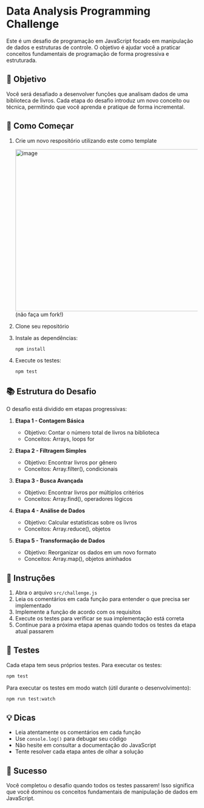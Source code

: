 # Data Analysis Programming Challenge

Este é um desafio de programação em JavaScript focado em manipulação de dados e estruturas de controle. O objetivo é ajudar você a praticar conceitos fundamentais de programação de forma progressiva e estruturada.

## 🎯 Objetivo

Você será desafiado a desenvolver funções que analisam dados de uma biblioteca de livros. Cada etapa do desafio introduz um novo conceito ou técnica, permitindo que você aprenda e pratique de forma incremental.

## 🚀 Como Começar

1. Crie um novo respositório utilizando este como template
   
   <img width="747" height="427" alt="image" src="https://github.com/user-attachments/assets/9ec52907-e16b-480c-9892-6ec7bf97a3c2" />
   (não faça um fork!)
3. Clone seu repositório
4. Instale as dependências:
   ```bash
   npm install
   ```
5. Execute os testes:
   ```bash
   npm test
   ```

## 📚 Estrutura do Desafio

O desafio está dividido em etapas progressivas:

1. **Etapa 1 - Contagem Básica**

   - Objetivo: Contar o número total de livros na biblioteca
   - Conceitos: Arrays, loops for

2. **Etapa 2 - Filtragem Simples**

   - Objetivo: Encontrar livros por gênero
   - Conceitos: Array.filter(), condicionais

3. **Etapa 3 - Busca Avançada**

   - Objetivo: Encontrar livros por múltiplos critérios
   - Conceitos: Array.find(), operadores lógicos

4. **Etapa 4 - Análise de Dados**

   - Objetivo: Calcular estatísticas sobre os livros
   - Conceitos: Array.reduce(), objetos

5. **Etapa 5 - Transformação de Dados**
   - Objetivo: Reorganizar os dados em um novo formato
   - Conceitos: Array.map(), objetos aninhados

## 📝 Instruções

1. Abra o arquivo `src/challenge.js`
2. Leia os comentários em cada função para entender o que precisa ser implementado
3. Implemente a função de acordo com os requisitos
4. Execute os testes para verificar se sua implementação está correta
5. Continue para a próxima etapa apenas quando todos os testes da etapa atual passarem

## 🧪 Testes

Cada etapa tem seus próprios testes. Para executar os testes:

```bash
npm test
```

Para executar os testes em modo watch (útil durante o desenvolvimento):

```bash
npm run test:watch
```

## 💡 Dicas

- Leia atentamente os comentários em cada função
- Use `console.log()` para debugar seu código
- Não hesite em consultar a documentação do JavaScript
- Tente resolver cada etapa antes de olhar a solução

## 🎉 Sucesso

Você completou o desafio quando todos os testes passarem! Isso significa que você dominou os conceitos fundamentais de manipulação de dados em JavaScript.
